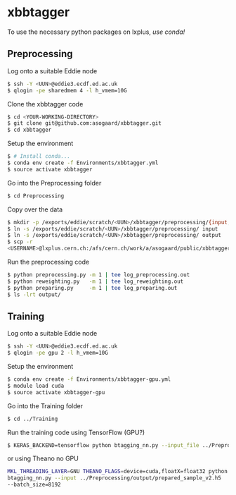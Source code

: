 # xbbtagger

To use the necessary python packages on lxplus, _use conda!_


## Preprocessing

Log onto a suitable Eddie node
```bash
$ ssh -Y <UUN>@eddie3.ecdf.ed.ac.uk
$ qlogin -pe sharedmem 4 -l h_vmem=10G
```

Clone the xbbtagger code
```bash
$ cd <YOUR-WORKING-DIRECTORY>
$ git clone git@github.com:asogaard/xbbtagger.git
$ cd xbbtagger
```

Setup the environment
```bash
$ # Install conda...
$ conda env create -f Environments/xbbtagger.yml
$ source activate xbbtagger
```

Go into the Preprocessing folder
```bash
$ cd Preprocessing
```

Copy over the data
```bash
$ mkdir -p /exports/eddie/scratch/<UUN>/xbbtagger/preprocessing/{input,output}
$ ln -s /exports/eddie/scratch/<UUN>/xbbtagger/preprocessing/ input
$ ln -s /exports/eddie/scratch/<UUN>/xbbtagger/preprocessing/ output
$ scp -r
<USERNAME>@lxplus.cern.ch:/afs/cern.ch/work/a/asogaard/public/xbbtagger/input/* /exports/eddie/scratch/<UUN>/xbbtagger/preprocessing/input/
```

Run the preprocessing code
```bash
$ python preprocessing.py -m 1 | tee log_preprocessing.out
$ python reweighting.py   -m 1 | tee log_reweighting.out
$ python preparing.py     -m 1 | tee log_preparing.out
$ ls -lrt output/
```


## Training

Log onto a suitable Eddie node
```bash
$ ssh -Y <UUN>@eddie3.ecdf.ed.ac.uk
$ qlogin -pe gpu 2 -l h_vmem=10G
```

Setup the environment
```bash
$ conda env create -f Environments/xbbtagger-gpu.yml
$ module load cuda
$ source activate xbbtagger-gpu
```

Go into the Training folder
```bash
$ cd ../Training
```

Run the training code using TensorFlow (GPU?)
```bash
$ KERAS_BACKEND=tensorflow python btagging_nn.py --input_file ../Preprocessing/output/prepared_sample_v2.h5 --batch_size=8192
```
or using Theano no GPU
```bash
MKL_THREADING_LAYER=GNU THEANO_FLAGS=device=cuda,floatX=float32 python
btagging_nn.py --input ../Preprocessing/output/prepared_sample_v2.h5
--batch_size=8192
```
